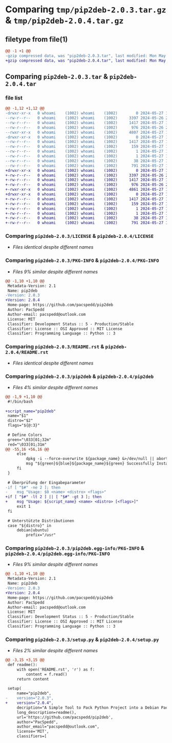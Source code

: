 # Comparing `tmp/pip2deb-2.0.3.tar.gz` & `tmp/pip2deb-2.0.4.tar.gz`

## filetype from file(1)

```diff
@@ -1 +1 @@
-gzip compressed data, was "pip2deb-2.0.3.tar", last modified: Mon May 27 16:02:04 2024, max compression
+gzip compressed data, was "pip2deb-2.0.4.tar", last modified: Mon May 27 19:24:14 2024, max compression
```

## Comparing `pip2deb-2.0.3.tar` & `pip2deb-2.0.4.tar`

### file list

```diff
@@ -1,12 +1,12 @@
-drwxr-xr-x   0 whoami    (1002) whoami    (1002)        0 2024-05-27 16:02:03.998464 pip2deb-2.0.3/
--rw-r--r--   0 whoami    (1002) whoami    (1002)     3397 2024-05-26 20:11:06.000000 pip2deb-2.0.3/LICENSE
--rw-r--r--   0 whoami    (1002) whoami    (1002)     1417 2024-05-27 16:02:03.998464 pip2deb-2.0.3/PKG-INFO
--rw-r--r--   0 whoami    (1002) whoami    (1002)      976 2024-05-26 20:09:37.000000 pip2deb-2.0.3/README.rst
--rwxr-xr-x   0 whoami    (1002) whoami    (1002)     4807 2024-05-27 16:01:34.000000 pip2deb-2.0.3/pip2deb
-drwxr-xr-x   0 whoami    (1002) whoami    (1002)        0 2024-05-27 16:02:03.998464 pip2deb-2.0.3/pip2deb.egg-info/
--rw-r--r--   0 whoami    (1002) whoami    (1002)     1417 2024-05-27 16:02:03.000000 pip2deb-2.0.3/pip2deb.egg-info/PKG-INFO
--rw-r--r--   0 whoami    (1002) whoami    (1002)      159 2024-05-27 16:02:03.000000 pip2deb-2.0.3/pip2deb.egg-info/SOURCES.txt
--rw-r--r--   0 whoami    (1002) whoami    (1002)        1 2024-05-27 16:02:03.000000 pip2deb-2.0.3/pip2deb.egg-info/dependency_links.txt
--rw-r--r--   0 whoami    (1002) whoami    (1002)        1 2024-05-27 16:02:03.000000 pip2deb-2.0.3/pip2deb.egg-info/top_level.txt
--rw-r--r--   0 whoami    (1002) whoami    (1002)       38 2024-05-27 16:02:03.998464 pip2deb-2.0.3/setup.cfg
--rw-r--r--   0 whoami    (1002) whoami    (1002)      791 2024-05-27 16:01:55.000000 pip2deb-2.0.3/setup.py
+drwxr-xr-x   0 whoami    (1002) whoami    (1002)        0 2024-05-27 19:24:14.070098 pip2deb-2.0.4/
+-rw-r--r--   0 whoami    (1002) whoami    (1002)     3397 2024-05-26 20:11:06.000000 pip2deb-2.0.4/LICENSE
+-rw-r--r--   0 whoami    (1002) whoami    (1002)     1417 2024-05-27 19:24:14.070098 pip2deb-2.0.4/PKG-INFO
+-rw-r--r--   0 whoami    (1002) whoami    (1002)      976 2024-05-26 20:09:37.000000 pip2deb-2.0.4/README.rst
+-rwxr-xr-x   0 whoami    (1002) whoami    (1002)     4861 2024-05-27 19:17:45.000000 pip2deb-2.0.4/pip2deb
+drwxr-xr-x   0 whoami    (1002) whoami    (1002)        0 2024-05-27 19:24:14.070098 pip2deb-2.0.4/pip2deb.egg-info/
+-rw-r--r--   0 whoami    (1002) whoami    (1002)     1417 2024-05-27 19:24:14.000000 pip2deb-2.0.4/pip2deb.egg-info/PKG-INFO
+-rw-r--r--   0 whoami    (1002) whoami    (1002)      159 2024-05-27 19:24:14.000000 pip2deb-2.0.4/pip2deb.egg-info/SOURCES.txt
+-rw-r--r--   0 whoami    (1002) whoami    (1002)        1 2024-05-27 19:24:14.000000 pip2deb-2.0.4/pip2deb.egg-info/dependency_links.txt
+-rw-r--r--   0 whoami    (1002) whoami    (1002)        1 2024-05-27 19:24:14.000000 pip2deb-2.0.4/pip2deb.egg-info/top_level.txt
+-rw-r--r--   0 whoami    (1002) whoami    (1002)       38 2024-05-27 19:24:14.070098 pip2deb-2.0.4/setup.cfg
+-rw-r--r--   0 whoami    (1002) whoami    (1002)      791 2024-05-27 19:23:51.000000 pip2deb-2.0.4/setup.py
```

### Comparing `pip2deb-2.0.3/LICENSE` & `pip2deb-2.0.4/LICENSE`

 * *Files identical despite different names*

### Comparing `pip2deb-2.0.3/PKG-INFO` & `pip2deb-2.0.4/PKG-INFO`

 * *Files 9% similar despite different names*

```diff
@@ -1,10 +1,10 @@
 Metadata-Version: 2.1
 Name: pip2deb
-Version: 2.0.3
+Version: 2.0.4
 Home-page: https://github.com/pacspedd/pip2deb
 Author: PacSpedd
 Author-email: pacspedd@outlook.com
 License: MIT
 Classifier: Development Status :: 5 - Production/Stable
 Classifier: License :: OSI Approved :: MIT License
 Classifier: Programming Language :: Python :: 3
```

### Comparing `pip2deb-2.0.3/README.rst` & `pip2deb-2.0.4/README.rst`

 * *Files identical despite different names*

### Comparing `pip2deb-2.0.3/pip2deb` & `pip2deb-2.0.4/pip2deb`

 * *Files 4% similar despite different names*

```diff
@@ -1,9 +1,10 @@
 #!/bin/bash
 
+script_name="pip2deb"
 name="$1"
 distro="$2"
 flags="${@:3}"
 
 # Define Colors
 green="\033[01;32m"
 red="\033[01;31m"
@@ -55,16 +56,16 @@
     else
         dpkg -i --force-overwrite ${package_name} &>/dev/null || abort
         msg "${green}${blue}${package_name}${green} Successfully Installed"
     fi
 }
 
 # Überprüfung der Eingabeparameter
-if [ "$#" -ne 2 ]; then
-    msg "Usage: $0 <name> <distro> <flags>"
+if [ "$#" -lt 2 ] || [ "$#" -gt 3 ]; then
+    msg "Usage: ${script_name} <name> <distro> [<flags>]"
     exit 1
 fi
 
 # Unterstützte Distributionen
 case "${distro}" in
     debian|ubuntu)
         prefix="/usr"
```

### Comparing `pip2deb-2.0.3/pip2deb.egg-info/PKG-INFO` & `pip2deb-2.0.4/pip2deb.egg-info/PKG-INFO`

 * *Files 9% similar despite different names*

```diff
@@ -1,10 +1,10 @@
 Metadata-Version: 2.1
 Name: pip2deb
-Version: 2.0.3
+Version: 2.0.4
 Home-page: https://github.com/pacspedd/pip2deb
 Author: PacSpedd
 Author-email: pacspedd@outlook.com
 License: MIT
 Classifier: Development Status :: 5 - Production/Stable
 Classifier: License :: OSI Approved :: MIT License
 Classifier: Programming Language :: Python :: 3
```

### Comparing `pip2deb-2.0.3/setup.py` & `pip2deb-2.0.4/setup.py`

 * *Files 2% similar despite different names*

```diff
@@ -3,15 +3,15 @@
 def readme():
     with open('README.rst', 'r') as f:
         content = f.read()
     return content
 
 setup(
     name="pip2deb",
-    version="2.0.3",
+    version="2.0.4",
     decription="A Simple Tool to Pack Python Project into a Debian Package, For Debian/Ubuntu and Termux",
     long_description=readme(),
     url='https://github.com/pacspedd/pip2deb',
     author="PacSpedd",
     author_email="pacspedd@outlook.com",
     license='MIT',
     classifiers=[
```

